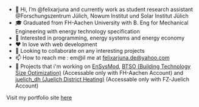 - 👋 Hi, I’m @felixarjuna and currently work as student research assistant @Forschungszentrum Jülich, Nowum Institut und Solar Institut Jülich
- 🎓 Graduated from FH-Aachen University with B. Eng for Mechanical Engineering with energy technology specification
- 👀 Interested in programming, energy systems and energy economy
- ❤️ In love with web development 
- 💞️ Looking to collaborate on any interesting projects 
- 📫 How to reach me : em@il me at felixarjuna.de@yahoo.com
- 👾 Projects that i'm working on [EnSysMod](https://github.com/felixarjuna/EnSysMod_client_side), [BTSO (Building Technology Size Optimization)](https://git.fh-aachen.de/tb5152e/btso) (Accessable only with FH-Aachen Account) and [juelich_dh (Juelich District Heating)](https://gitlab.fz-juelich.de/IEK10/core-projects/BaD/juelich_dh) (Accessable only with FZ-Juelich Account)

Visit my portfolio site [here](felixarjuna.github.io/felixarjuna)

<!---
felixarjuna/felixarjuna is a ✨ special ✨ repository because its `README.md` (this file) appears on your GitHub profile.
You can click the Preview link to take a look at your changes.
--->

